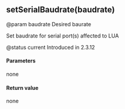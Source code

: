 <!-- This file was generated by the script. Do not edit it, any changes will be lost! -->

## setSerialBaudrate(baudrate)
@param baudrate Desired baurate



Set baudrate for serial port(s) affected to LUA

@status current Introduced in 2.3.12


#### Parameters

none

#### Return value

none

